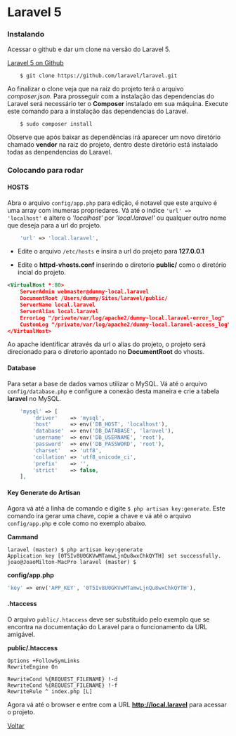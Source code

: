 # Laravel 5

### Instalando

Acessar o github e dar um clone na versão do Laravel 5. 

[Laravel 5 on Github](https://github.com/laravel/laravel)

```code
	$ git clone https://github.com/laravel/laravel.git
```

Ao finalizar o clone veja que na raiz do projeto terá o arquivo *composer.json*. Para prosseguir com a instalação das dependencias do Laravel será necessário ter o **Composer** instalado em sua máquina. Execute este comando para a instalação das dependencias do Laravel.

```code
	$ sudo composer install
```
Observe que após baixar as dependências irá aparecer um novo diretório chamado **vendor** na raiz do projeto, dentro deste diretório está instalado todas as denpendencias do Laravel.

### Colocando para rodar 

#### HOSTS 

Abra o arquivo ```config/app.php``` para edição, é notavel que este arquivo é uma array com inumeras propriedares. Vá até o indice ```'url' => 'localhost'``` e altere o *'localhost'* por *'local.laravel'* ou qualquer outro nome que deseja para a url do projeto.

```php
	'url' => 'local.laravel',
```

* Edite o arquivo ```/etc/hosts``` e insira a url do projeto para **127.0.0.1**

* Edite o **httpd-vhosts.conf** inserindo o diretorio **public/** como o diretório incial do projeto.
```xml
<VirtualHost *:80>
    ServerAdmin webmaster@dummy-local.laravel
    DocumentRoot /Users/dummy/Sites/laravel/public/
    ServerName local.laravel
    ServerAlias local.laravel
    ErrorLog "/private/var/log/apache2/dummy-local.laravel-error_log"
    CustomLog "/private/var/log/apache2/dummy-local.laravel-access_log" common
</VirtualHost>
```
Ao apache identificar através da url o alias do projeto, o projeto será direcionado para o diretorio apontado no **DocumentRoot** do vhosts.

#### Database

Para setar a base de dados vamos utilizar o MySQL. Vá até o arquivo ```config/database.php``` e configure a conexão desta maneira e crie a tabela **laravel** no MySQL.

```php
	'mysql' => [
	    'driver'    => 'mysql',
	    'host'      => env('DB_HOST', 'localhost'),
	    'database'  => env('DB_DATABASE', 'laravel'),
	    'username'  => env('DB_USERNAME', 'root'),
	    'password'  => env('DB_PASSWORD', 'root'),
	    'charset'   => 'utf8',
	    'collation' => 'utf8_unicode_ci',
	    'prefix'    => '',
	    'strict'    => false,
	],
```

#### Key Generate do Artisan

Agora vá até a linha de comando e digite ```$ php artisan key:generate```. Este comando ira gerar uma chave, copie a chave e vá até o arquivo ```config/app.php``` e cole como no exemplo abaixo.

**Cammand**
```
laravel (master) $ php artisan key:generate
Application key [0T5Iv8U0GKVwMTamwLjnQu8wxChkQYTH] set successfully.
joao@JoaoMilton-MacPro laravel (master) $ 
```

**config/app.php**
```php
'key' => env('APP_KEY', '0T5Iv8U0GKVwMTamwLjnQu8wxChkQYTH'),
```

#### .htaccess

O arquivo ```public/.htaccess``` deve ser substituido pelo exemplo que se encontra na documentação do Laravel para o funcionamento da URL amigável.

**public/.htaccess**
```
Options +FollowSymLinks
RewriteEngine On

RewriteCond %{REQUEST_FILENAME} !-d
RewriteCond %{REQUEST_FILENAME} !-f
RewriteRule ^ index.php [L]
```

Agora vá até o browser e entre com a URL **http://local.laravel** para acessar o projeto.

[Voltar](README.md)